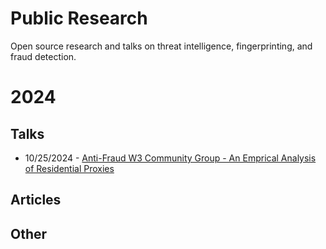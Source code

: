 # Public Research
Open source research and talks on threat intelligence, fingerprinting, and fraud detection.


# 2024

## Talks
 - 10/25/2024 - [ Anti-Fraud W3 Community Group - An Emprical Analysis of Residential Proxies](https://docs.google.com/presentation/d/1-sVE_DbnCkT_Ye-FjAAn05Lndq6UakckFVSmEuZInFQ/edit?usp=sharing)
   
## Articles

## Other
